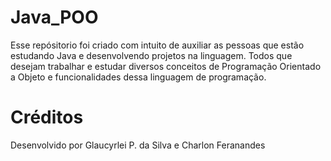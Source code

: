 # Java_POO

Esse repósitorio foi criado com intuito de auxiliar as pessoas que estão estudando Java e desenvolvendo projetos na linguagem. Todos que desejam trabalhar e estudar diversos conceitos de Programação Orientado a Objeto e funcionalidades dessa linguagem de programação.

# Créditos

Desenvolvido por Glaucyrlei P. da Silva e Charlon Feranandes
